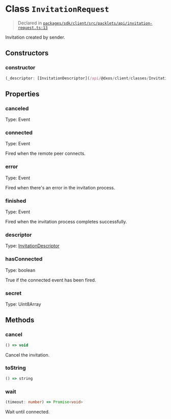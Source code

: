 # Class `InvitationRequest`
> Declared in [`packages/sdk/client/src/packlets/api/invitation-request.ts:13`](https://github.com/dxos/protocols/blob/main/packages/sdk/client/src/packlets/api/invitation-request.ts#L13)


Invitation created by sender.

## Constructors
### constructor
```ts
(_descriptor: [InvitationDescriptor](/api/@dxos/client/classes/InvitationDescriptor), connected: Event<void>, finished: Event<void>, error: Event<Error>) => [InvitationRequest](/api/@dxos/client/classes/InvitationRequest)
```

## Properties
### canceled 
Type: Event<void>
### connected 
Type: Event<void>

Fired when the remote peer connects.
### error 
Type: Event<Error>

Fired when there's an error in the invitation process.
### finished 
Type: Event<void>

Fired when the invitation process completes successfully.
### descriptor
Type: [InvitationDescriptor](/api/@dxos/client/classes/InvitationDescriptor)
### hasConnected
Type: boolean

True if the connected event has been fired.
### secret
Type: Uint8Array

## Methods
### cancel
```ts
() => void
```
Cancel the invitation.
### toString
```ts
() => string
```
### wait
```ts
(timeout: number) => Promise<void>
```
Wait until connected.